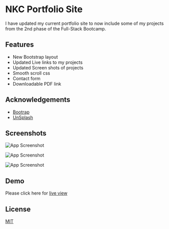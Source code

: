 # NKC Portfolio Site

I have updated my current portfolio site to now include some of my projects from the 2nd phase of the Full-Stack Bootcamp.




## Features

- New Bootstrap layout 
- Updated Live links to my projects
- Updated Screen shots of projects
- Smooth scroll css
- Contact form 
- Downloadable PDF link


## Acknowledgements

 - [Bootrap](https://getbootstrap.com/docs/4.0/getting-started/introduction/)
 - [UnSplash](https://unsplash.com/)



## Screenshots

![App Screenshot](/assets/images/update_SShot.png)

![App Screenshot](/assets/images/update_SShot2.png)

![App Screenshot](/assets/images/update_SShot3.png)


## Demo

Please click here for [live view](https://nkc27.github.io/NKC-Portfolio/)

## License

[MIT](https://choosealicense.com/licenses/mit/)
